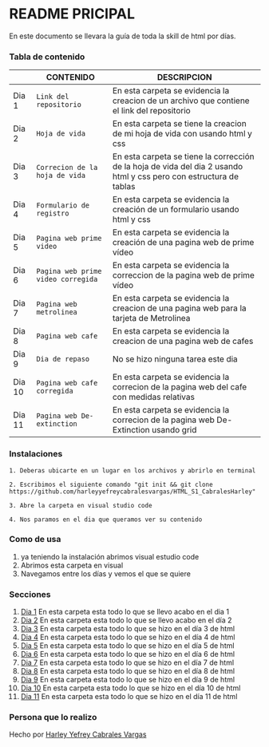 # README PRICIPAL
En este documento se llevara la guía de toda la skill de html por días.
### Tabla de contenido
|                |CONTENIDO                         |DESCRIPCION                             |
|------------------|------------------------------------|-----------------------------------|
|Dia 1|`Link del repositorio`            |En esta carpeta se evidencia la creacion de un archivo que contiene el link del repositorio            |
|Dia 2         |`Hoja de vida `            |En esta carpeta se tiene la creacion de mi hoja de vida con usando html y css           |
|Dia 3         |`Correcion de la hoja de vida`|En esta carpeta se tiene la corrección de la hoja de vida del dia 2 usando html y css pero con estructura de tablas|
|Dia 4          |`Formulario de registro`|En esta carpeta se evidencia la creación de un formulario usando html y css|
|Dia 5| `Pagina web prime video`|En esta carpeta se evidencia la creación de una pagina web de prime vídeo
|Dia 6| `Pagina web prime video corregida`|En esta carpeta se evidencia la correccion de la pagina web de prime vídeo
|Dia 7|`Pagina web metrolinea`|En esta carpeta se evidencia la creacion de una pagina web para la tarjeta de Metrolinea
|Dia 8|`Pagina web cafe`|En esta carpeta se evidencia la creacion de una pagina web de cafes
|Dia 9|`Dia de repaso`|No se hizo ninguna tarea este dia
|Dia 10|`Pagina web cafe corregida`|En esta carpeta se evidencia la correcion de la pagina web del cafe con medidas relativas
|Dia 11|`Pagina web De-extinction`|En esta carpeta se evidencia la correcion de la pagina web De-Extinction usando grid

### Instalaciones 
```
1. Deberas ubicarte en un lugar en los archivos y abrirlo en terminal

2. Escribimos el siguiente comando "git init && git clone https://github.com/harleyyefreycabralesvargas/HTML_S1_CabralesHarley"

3. Abre la carpeta en visual studio code

4. Nos paramos en el dia que queramos ver su contenido 
```
### Como de usa 
1. ya teniendo la instalación abrimos visual estudio code
2. Abrimos esta carpeta en visual
3. Navegamos entre los días y vemos el que se quiere


### Secciones
1. [Dia 1](https://github.com/harleyyefreycabralesvargas/HTML_S1_CabralesHarley/tree/master/Dia1) En esta carpeta esta todo lo que se llevo acabo en el dia 1
2. [Dia 2](https://github.com/harleyyefreycabralesvargas/HTML_S1_CabralesHarley/tree/master/Dia2) En esta carpeta esta todo lo que se llevo acabo en el día 2
3. [Dia 3](Dia3) En esta carpeta esta todo lo que se hizo en el día 3 de html
4. [Dia 4](Dia4) En esta carpeta esta todo lo que se hizo en el día 4 de html
5. [Dia 5](Dia5) En esta carpeta esta todo lo que se hizo en el día 5 de html
6. [Dia 6](Dia6) En esta carpeta esta todo lo que se hizo en el día 6 de html
7.  [Dia 7](Dia7) En esta carpeta esta todo lo que se hizo en el día 7 de html
8.  [Dia 8](Dia8) En esta carpeta esta todo lo que se hizo en el día 8 de html
9.  [Dia 9](Dia9) En esta carpeta esta todo lo que se hizo en el día 9 de html
10.  [Dia 10](Dia10) En esta carpeta esta todo lo que se hizo en el día 10 de html
11.  [Dia 11](Dia11) En esta carpeta esta todo lo que se hizo en el día 11 de html

### Persona que lo realizo

  

Hecho por [Harley Yefrey Cabrales Vargas](https://github.com/harleyyefreycabralesvargas)